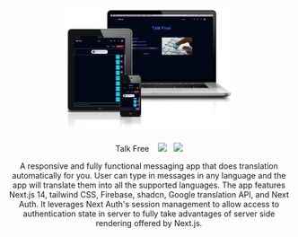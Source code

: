 <div align="center">
  <img  src="https://github.com/wenhaotan1996/portfolio/blob/main/public/icon-talkfree-app.png" title="Talk Free" alt="Talk Free" width="300" />
  <p>
    Talk Free&nbsp;&nbsp;&nbsp;
    <a href="https://www.wenhaotan.cloud/talkfree" target="_blank"><img src="https://img.shields.io/badge/Demo-33b054c" width:"40" /></a>&nbsp;&nbsp;
    <a href="https://github.com/wenhaotan1996/talkfree" target="_blank"><img src="https://img.shields.io/badge/Repo-d47a2c?logo=github" width:"40" /></a>
  </p>
  <p>A responsive and fully functional messaging app that does translation automatically for you. User can type in messages in any language and the app will translate them into all the supported languages. The app features Next.js 14, tailwind CSS, Firebase, shadcn, Google translation API, and Next Auth. It leverages Next Auth's session management to allow access to authentication state in server to fully take advantages of server side rendering offered by Next.js.</p>
</div>

